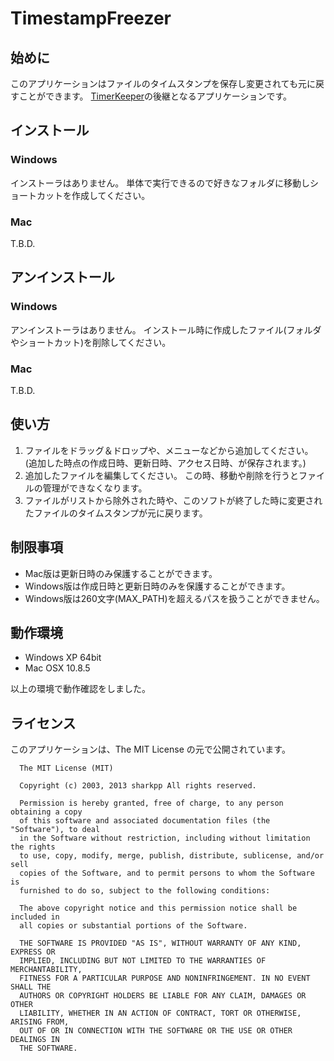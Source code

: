 # TimestampFreezer

## 始めに

このアプリケーションはファイルのタイムスタンプを保存し変更されても元に戻すことができます。
[TimerKeeper](http://www.sharkpp.net/soft/tool/timekeep.html)の後継となるアプリケーションです。

## インストール

### Windows

インストーラはありません。
単体で実行できるので好きなフォルダに移動しショートカットを作成してください。

### Mac

T.B.D.

## アンインストール

### Windows

アンインストーラはありません。
インストール時に作成したファイル(フォルダやショートカット)を削除してください。

### Mac

T.B.D.

## 使い方

1. ファイルをドラッグ＆ドロップや、メニューなどから追加してください。
   (追加した時点の作成日時、更新日時、アクセス日時、が保存されます。)
2. 追加したファイルを編集してください。
   この時、移動や削除を行うとファイルの管理ができなくなります。
3. ファイルがリストから除外された時や、このソフトが終了した時に変更されたファイルのタイムスタンプが元に戻ります。

## 制限事項

* Mac版は更新日時のみ保護することができます。
* Windows版は作成日時と更新日時のみを保護することができます。
* Windows版は260文字(MAX_PATH)を超えるパスを扱うことができません。

## 動作環境

* Windows XP 64bit
* Mac OSX 10.8.5

以上の環境で動作確認をしました。

## ライセンス

このアプリケーションは、The MIT License の元で公開されています。

      The MIT License (MIT)
      
      Copyright (c) 2003, 2013 sharkpp All rights reserved.
      
      Permission is hereby granted, free of charge, to any person obtaining a copy
      of this software and associated documentation files (the "Software"), to deal
      in the Software without restriction, including without limitation the rights
      to use, copy, modify, merge, publish, distribute, sublicense, and/or sell
      copies of the Software, and to permit persons to whom the Software is
      furnished to do so, subject to the following conditions:
      
      The above copyright notice and this permission notice shall be included in
      all copies or substantial portions of the Software.
      
      THE SOFTWARE IS PROVIDED "AS IS", WITHOUT WARRANTY OF ANY KIND, EXPRESS OR
      IMPLIED, INCLUDING BUT NOT LIMITED TO THE WARRANTIES OF MERCHANTABILITY,
      FITNESS FOR A PARTICULAR PURPOSE AND NONINFRINGEMENT. IN NO EVENT SHALL THE
      AUTHORS OR COPYRIGHT HOLDERS BE LIABLE FOR ANY CLAIM, DAMAGES OR OTHER
      LIABILITY, WHETHER IN AN ACTION OF CONTRACT, TORT OR OTHERWISE, ARISING FROM,
      OUT OF OR IN CONNECTION WITH THE SOFTWARE OR THE USE OR OTHER DEALINGS IN
      THE SOFTWARE.

